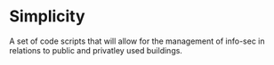 # Simplicity

A set of code scripts that will allow for the management of info-sec in relations to public and privatley used buildings.  

